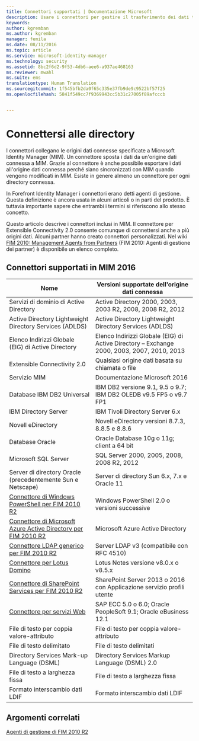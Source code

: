 ```yaml
---
title: Connettori supportati | Documentazione Microsoft
description: Usare i connettori per gestire il trasferimento dei dati tra MIM e le directory.
keywords: 
author: kgremban
ms.author: kgremban
manager: femila
ms.date: 08/11/2016
ms.topic: article
ms.service: microsoft-identity-manager
ms.technology: security
ms.assetid: 8bc2f6d2-9f53-4db6-aee6-a937ae468163
ms.reviewer: mwahl
ms.suite: ems
translationtype: Human Translation
ms.sourcegitcommit: 1f545bfb2da0f65c335e37fb9de9c9522bf57f25
ms.openlocfilehash: 5841f549cc7f9369943cc5b31c27005f89afcccb


---
```


# <a name="connect-to-your-directories"></a>Connettersi alle directory

I connettori collegano le origini dati connesse specificate a Microsoft Identity Manager (MIM). Un connettore sposta i dati da un'origine dati connessa a MIM. Grazie al connettore è anche possibile esportare i dati all'origine dati connessa perché siano sincronizzati con MIM quando vengono modificati in MIM. Esiste in genere almeno un connettore per ogni directory connessa.

In Forefront Identity Manager i connettori erano detti agenti di gestione. Questa definizione è ancora usata in alcuni articoli o in parti del prodotto. È tuttavia importante sapere che entrambi i termini si riferiscono allo stesso concetto.

Questo articolo descrive i connettori inclusi in MIM. Il connettore per Extensible Connectivity 2.0 consente comunque di connettersi anche a più origini dati. Alcuni partner hanno creato connettori personalizzati. Nel wiki [FIM 2010: Management Agents from Partners](http://social.technet.microsoft.com/wiki/contents/articles/1589.fim-2010-management-agents-from-partners.aspx) (FIM 2010: Agenti di gestione dei partner) è disponibile un elenco completo.

## <a name="supported-connectors-in-mim-2016"></a>Connettori supportati in MIM 2016

| Nome | Versioni supportate dell'origine dati connessa |
| ---- | ----------------------------------------------- |
| Servizi di dominio di Active Directory | Active Directory 2000, 2003, 2003 R2, 2008, 2008 R2, 2012 |
| Active Directory Lightweight Directory Services (ADLDS) | Active Directory Lightweight Directory Services (ADLDS) |
| Elenco Indirizzi Globale (EIG) di Active Directory | Elenco Indirizzi Globale (EIG) di Active Directory – Exchange 2000, 2003, 2007, 2010, 2013 |
| Extensible Connectivity 2.0 | Qualsiasi origine dati basata su chiamata o file |
| Servizio MIM | Documentazione Microsoft 2016 |
| Database IBM DB2 Universal | IBM DB2 versione 9.1, 9.5 o 9.7; IBM DB2 OLEDB v9.5 FP5 o v9.7 FP1 |
| IBM Directory Server | IBM Tivoli Directory Server 6.x |
| Novell eDirectory | Novell eDirectory versioni 8.7.3, 8.8.5 e 8.8.6 |
| Database Oracle | Oracle Database 10g o 11g; client a 64 bit |
| Microsoft SQL Server | SQL Server 2000, 2005, 2008, 2008 R2, 2012 |
| Server di directory Oracle (precedentemente Sun e Netscape) | Server di directory Sun 6.x, 7.x e Oracle 11 |
| [Connettore di Windows PowerShell per FIM 2010 R2](https://msdn.microsoft.com/en-us/library/dn640417.aspx) | Windows PowerShell 2.0 o versioni successive |
| [Connettore di Microsoft Azure Active Directory per FIM 2010 R2](https://msdn.microsoft.com/en-us/library/dn511001.aspx) | Microsoft Azure Active Directory |
| [Connettore LDAP generico per FIM 2010 R2](https://msdn.microsoft.com/en-us/library/dn510997.aspx) | Server LDAP v3 (compatibile con RFC 4510) |
| [Connettore per Lotus Domino](https://msdn.microsoft.com/en-us/library/hh859750.aspx) | Lotus Notes versione v8.0.x o v8.5.x |
| [Connettore di SharePoint Services per FIM 2010 R2](https://msdn.microsoft.com/en-us/library/dn511003.aspx) | SharePoint Server 2013 o 2016 con Applicazione servizio profili utente |
| [Connettore per servizi Web](https://www.microsoft.com/en-us/download/details.aspx?id=51495) | SAP ECC 5.0 o 6.0; Oracle PeopleSoft 9.1; Oracle eBusiness 12.1 |
| File di testo per coppia valore-attributo | File di testo per coppia valore-attributo |
| File di testo delimitato | File di testo delimitati |
| Directory Services Mark-up Language (DSML) | Directory Services Markup Language (DSML) 2.0 |
| File di testo a larghezza fissa | File di testo a larghezza fissa |
| Formato interscambio dati LDIF | Formato interscambio dati LDIF |

## <a name="related-topics"></a>Argomenti correlati

[Agenti di gestione di FIM 2010 R2](https://technet.microsoft.com/library/jj133885.aspx)



<!--HONumber=Nov16_HO2-->


